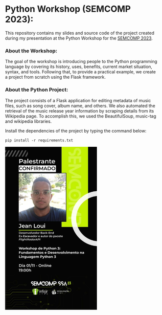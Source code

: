 # Python Workshop (SEMCOMP 2023):
This repository contains my slides and source code of the project created during my presentation at the Python Workshop for the [SEMCOMP 2023](https://www.instagram.com/p/CwP4QEFA1gF/?hl=en).

### About the Workshop:
The goal of the workshop is introducing people to the Python programming language by covering its history, uses, benefits, current market situation, syntax, and tools. Following that, to provide a practical example, we create a project from scratch using the Flask framework.

### About the Python Project:
The project consists of a Flask application for editing metadata of music files, such as song cover, album name, and others. We also automated the retrieval of the music release year information by scraping details from its Wikipedia page. To accomplish this, we used the BeautifulSoup, music-tag and wikipedia libraries.

Install the dependencies of the project by typing the command below:
```
pip install -r requirements.txt
```

<img src="./Cover.png" width="300"/>
